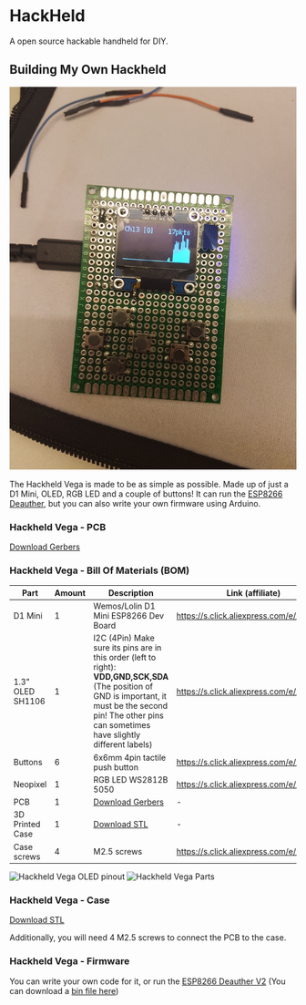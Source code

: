 # HackHeld

A open source hackable handheld for DIY.

## Building My Own Hackheld

![My Own Hackheld](https://raw.githubusercontent.com/TimoRams/Hackheld/main/Hackheld_Vega_Images/20210906_100947.jpg)

The Hackheld Vega is made to be as simple as possible. Made up of just a D1 Mini, OLED, RGB LED and a couple of buttons! 
It can run the [ESP8266 Deauther](github.com/spacehuhntech/esp8266_deauther), but you can also write your own firmware using Arduino. 

### Hackheld Vega - PCB

[Download Gerbers](https://github.com/SpacehuhnTech/Hackheld/blob/main/Hackheld_Vega_PCB/Hackheld_Vega_gerbers.zip)

### Hackheld Vega - Bill Of Materials (BOM)

| Part | Amount | Description | Link (affiliate) |
| ---- | ------ | ----------- | ---------------- |
| D1 Mini | 1 | Wemos/Lolin D1 Mini ESP8266 Dev Board | https://s.click.aliexpress.com/e/_99hh4H |
| 1.3" OLED SH1106 | 1 | I2C (4Pin) Make sure its pins are in this order (left to right): **VDD,GND,SCK,SDA** (The position of GND is important, it must be the second pin! The other pins can sometimes have slightly different labels) | https://s.click.aliexpress.com/e/_9gf1BF |
| Buttons | 6 | 6x6mm 4pin tactile push button | https://s.click.aliexpress.com/e/_9IwWtj |
| Neopixel | 1 | RGB LED WS2812B 5050 | https://s.click.aliexpress.com/e/_9fRrPj |
| PCB | 1 | [Download Gerbers](https://github.com/SpacehuhnTech/Hackheld/blob/main/Hackheld_Vega_PCB/Hackheld_Vega_gerbers.zip) | - |
| 3D Printed Case | 1 | [Download STL](https://github.com/SpacehuhnTech/Hackheld/blob/main/Hackheld_Vega_Case/Hackheld_Vega_Case.stl) | - |
| Case screws | 4 | M2.5 screws | https://s.click.aliexpress.com/e/_9QSLrc |

![Hackheld Vega OLED pinout](https://raw.githubusercontent.com/SpacehuhnTech/Hackheld/main/Hackheld_Vega_Images/hackheld_vega_oled_note.jpg)
![Hackheld Vega Parts](https://raw.githubusercontent.com/SpacehuhnTech/Hackheld/main/Hackheld_Vega_Images/hackheld_vega_bom.jpg)


### Hackheld Vega - Case

[Download STL](https://github.com/SpacehuhnTech/Hackheld/blob/main/Hackheld_Vega_Case/Hackheld_Vega_Case.stl)

Additionally, you will need 4 M2.5 screws to connect the PCB to the case.

### Hackheld Vega - Firmware

You can write your own code for it, or run the [ESP8266 Deauther V2](https://github.com/spacehuhntech/esp8266_deauther) (You can download a [bin file here](https://github.com/SpacehuhnTech/esp8266_deauther/releases/download/2.6.1/esp8266_deauther_2.6.1_HACKHELD_VEGA.bin))
